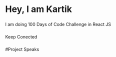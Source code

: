 <h1 align="left">Hey, I am Kartik</h1>

###

<p align="left">I am doing 100 Days of Code Challenge in React JS</p>

###

Keep Conected

###

#Project Speaks 
